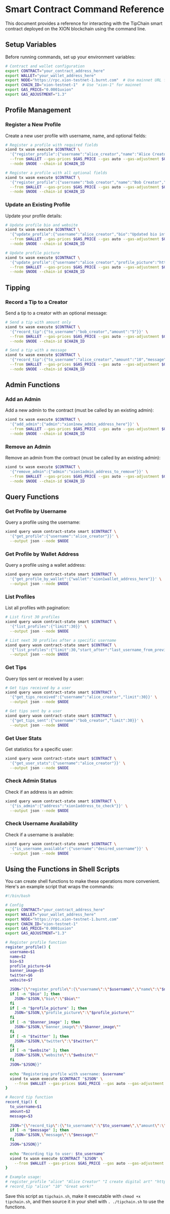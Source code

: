 # Smart Contract Command Reference

This document provides a reference for interacting with the TipChain smart contract deployed on the XION blockchain using the command line.

## Setup Variables

Before running commands, set up your environment variables:

```bash
# Contract and wallet configuration
export CONTRACT="your_contract_address_here"
export WALLET="your_wallet_address_here"
export NODE="https://rpc.xion-testnet-1.burnt.com"  # Use mainnet URL for production
export CHAIN_ID="xion-testnet-1"  # Use "xion-1" for mainnet
export GAS_PRICE="0.0001uxion"
export GAS_ADJUSTMENT="1.3"
```

## Profile Management

### Register a New Profile

Create a new user profile with username, name, and optional fields:

```bash
# Register a profile with required fields
xiond tx wasm execute $CONTRACT \
  '{"register_profile":{"username":"alice_creator","name":"Alice Creator"}}' \
  --from $WALLET --gas-prices $GAS_PRICE --gas auto --gas-adjustment $GAS_ADJUSTMENT -y \
  --node $NODE --chain-id $CHAIN_ID

# Register a profile with all optional fields
xiond tx wasm execute $CONTRACT \
  '{"register_profile":{"username":"bob_creator","name":"Bob Creator","bio":"Digital artist and creator","profile_picture":"https://res.cloudinary.com/f22/image/upload/v1234567/profile.jpg","banner_image":"https://res.cloudinary.com/f22/image/upload/v1234567/banner.jpg","twitter":"bobcreates","website":"https://bobcreator.com"}}' \
  --from $WALLET --gas-prices $GAS_PRICE --gas auto --gas-adjustment $GAS_ADJUSTMENT -y \
  --node $NODE --chain-id $CHAIN_ID
```

### Update an Existing Profile

Update your profile details:

```bash
# Update profile bio and website
xiond tx wasm execute $CONTRACT \
  '{"update_profile":{"username":"alice_creator","bio":"Updated bio information","website":"https://alicecreator.com"}}' \
  --from $WALLET --gas-prices $GAS_PRICE --gas auto --gas-adjustment $GAS_ADJUSTMENT -y \
  --node $NODE --chain-id $CHAIN_ID

# Update profile picture
xiond tx wasm execute $CONTRACT \
  '{"update_profile":{"username":"alice_creator","profile_picture":"https://res.cloudinary.com/f22/image/upload/v7654321/new_profile.jpg"}}' \
  --from $WALLET --gas-prices $GAS_PRICE --gas auto --gas-adjustment $GAS_ADJUSTMENT -y \
  --node $NODE --chain-id $CHAIN_ID
```

## Tipping

### Record a Tip to a Creator

Send a tip to a creator with an optional message:

```bash
# Send a tip with amount only
xiond tx wasm execute $CONTRACT \
  '{"record_tip":{"to_username":"bob_creator","amount":"5"}}' \
  --from $WALLET --gas-prices $GAS_PRICE --gas auto --gas-adjustment $GAS_ADJUSTMENT -y \
  --node $NODE --chain-id $CHAIN_ID

# Send a tip with a message
xiond tx wasm execute $CONTRACT \
  '{"record_tip":{"to_username":"alice_creator","amount":"10","message":"Love your work, keep creating!"}}' \
  --from $WALLET --gas-prices $GAS_PRICE --gas auto --gas-adjustment $GAS_ADJUSTMENT -y \
  --node $NODE --chain-id $CHAIN_ID
```

## Admin Functions

### Add an Admin

Add a new admin to the contract (must be called by an existing admin):

```bash
xiond tx wasm execute $CONTRACT \
  '{"add_admin":{"admin":"xion1new_admin_address_here"}}' \
  --from $WALLET --gas-prices $GAS_PRICE --gas auto --gas-adjustment $GAS_ADJUSTMENT -y \
  --node $NODE --chain-id $CHAIN_ID
```

### Remove an Admin

Remove an admin from the contract (must be called by an existing admin):

```bash
xiond tx wasm execute $CONTRACT \
  '{"remove_admin":{"admin":"xion1admin_address_to_remove"}}' \
  --from $WALLET --gas-prices $GAS_PRICE --gas auto --gas-adjustment $GAS_ADJUSTMENT -y \
  --node $NODE --chain-id $CHAIN_ID
```

## Query Functions

### Get Profile by Username

Query a profile using the username:

```bash
xiond query wasm contract-state smart $CONTRACT \
  '{"get_profile":{"username":"alice_creator"}}' \
  --output json --node $NODE
```

### Get Profile by Wallet Address

Query a profile using a wallet address:

```bash
xiond query wasm contract-state smart $CONTRACT \
  '{"get_profile_by_wallet":{"wallet":"xion1wallet_address_here"}}' \
  --output json --node $NODE
```

### List Profiles

List all profiles with pagination:

```bash
# List first 30 profiles
xiond query wasm contract-state smart $CONTRACT \
  '{"list_profiles":{"limit":30}}' \
  --output json --node $NODE

# List next 30 profiles after a specific username
xiond query wasm contract-state smart $CONTRACT \
  '{"list_profiles":{"limit":30,"start_after":"last_username_from_previous_query"}}' \
  --output json --node $NODE
```

### Get Tips

Query tips sent or received by a user:

```bash
# Get tips received by a user
xiond query wasm contract-state smart $CONTRACT \
  '{"get_tips_received":{"username":"alice_creator","limit":30}}' \
  --output json --node $NODE

# Get tips sent by a user
xiond query wasm contract-state smart $CONTRACT \
  '{"get_tips_sent":{"username":"bob_creator","limit":30}}' \
  --output json --node $NODE
```

### Get User Stats

Get statistics for a specific user:

```bash
xiond query wasm contract-state smart $CONTRACT \
  '{"get_user_stats":{"username":"alice_creator"}}' \
  --output json --node $NODE
```

### Check Admin Status

Check if an address is an admin:

```bash
xiond query wasm contract-state smart $CONTRACT \
  '{"is_admin":{"address":"xion1address_to_check"}}' \
  --output json --node $NODE
```

### Check Username Availability

Check if a username is available:

```bash
xiond query wasm contract-state smart $CONTRACT \
  '{"is_username_available":{"username":"desired_username"}}' \
  --output json --node $NODE
```

## Using the Functions in Shell Scripts

You can create shell functions to make these operations more convenient. Here's an example script that wraps the commands:

```bash
#!/bin/bash

# Config
export CONTRACT="your_contract_address_here"
export WALLET="your_wallet_address_here"
export NODE="https://rpc.xion-testnet-1.burnt.com"
export CHAIN_ID="xion-testnet-1"
export GAS_PRICE="0.0001uxion"
export GAS_ADJUSTMENT="1.3"

# Register profile function
register_profile() {
  username=$1
  name=$2
  bio=$3
  profile_picture=$4
  banner_image=$5
  twitter=$6
  website=$7

  JSON="{\"register_profile\":{\"username\":\"$username\",\"name\":\"$name\""
  if [ -n "$bio" ]; then
    JSON="$JSON,\"bio\":\"$bio\""
  fi
  if [ -n "$profile_picture" ]; then
    JSON="$JSON,\"profile_picture\":\"$profile_picture\""
  fi
  if [ -n "$banner_image" ]; then
    JSON="$JSON,\"banner_image\":\"$banner_image\""
  fi
  if [ -n "$twitter" ]; then
    JSON="$JSON,\"twitter\":\"$twitter\""
  fi
  if [ -n "$website" ]; then
    JSON="$JSON,\"website\":\"$website\""
  fi
  JSON="$JSON}}"
  
  echo "Registering profile with username: $username"
  xiond tx wasm execute $CONTRACT "$JSON" \
    --from $WALLET --gas-prices $GAS_PRICE --gas auto --gas-adjustment $GAS_ADJUSTMENT -y --node $NODE --chain-id $CHAIN_ID
}

# Record tip function
record_tip() {
  to_username=$1
  amount=$2
  message=$3
  
  JSON="{\"record_tip\":{\"to_username\":\"$to_username\",\"amount\":\"$amount\""
  if [ -n "$message" ]; then
    JSON="$JSON,\"message\":\"$message\""
  fi
  JSON="$JSON}}"
  
  echo "Recording tip to user: $to_username"
  xiond tx wasm execute $CONTRACT "$JSON" \
    --from $WALLET --gas-prices $GAS_PRICE --gas auto --gas-adjustment $GAS_ADJUSTMENT -y --node $NODE --chain-id $CHAIN_ID
}

# Example usage:
# register_profile "alice" "Alice Creator" "I create digital art" "https://cloudinary.com/profile.jpg" "https://cloudinary.com/banner.jpg" "alice_creates" "https://alicecreator.com"
# record_tip "alice" "10" "Great work!"
```

Save this script as `tipchain.sh`, make it executable with `chmod +x tipchain.sh`, and then source it in your shell with `. ./tipchain.sh` to use the functions. 